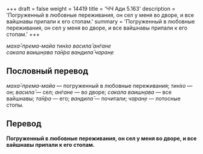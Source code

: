 +++
draft = false
weight = 14419
title = 'ЧЧ Ади 5.163'
description = 'Погруженный в любовные переживания, он сел у меня во дворе, и все вайшнавы припали к его стопам.'
summary = 'Погруженный в любовные переживания, он сел у меня во дворе, и все вайшнавы припали к его стопам.'
+++

_маха̄-према-майа тин̇хо васила̄ ан̇гане  
сакала ваишн̣ава та̄н̇ра вандила̄ чаран̣е_

## Пословный перевод

_маха̄_\-_према_\-_майа_ — погруженный в любовные переживания; _тин̇хо_ — он; _васила̄_ — сел; _ан̇гане_ — во дворе; _сакала_ _ваишн̣ава_ — все вайшнавы; _та̄н̇ра_ — его; _вандила̄_ — почитали; _чаран̣е_ — лотосные стопы.

## Перевод

**Погруженный в любовные переживания, он сел у меня во дворе, и все вайшнавы припали к его стопам.**
